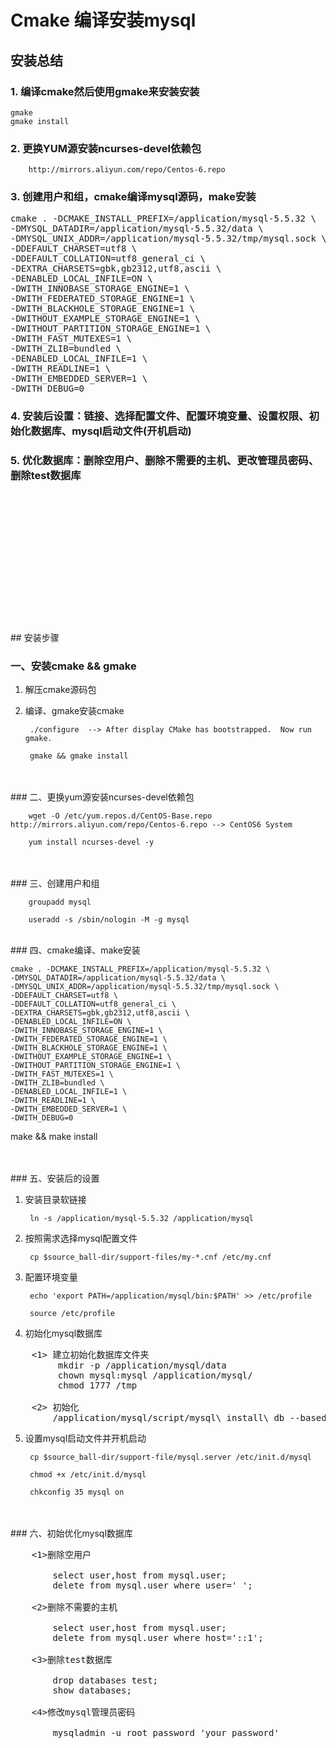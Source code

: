 # Cmake 编译安装mysql


## 安装总结

### 1. 编译cmake然后使用gmake来安装安装
    gmake
    gmake install
### 2. 更换YUM源安装ncurses-devel依赖包
		http://mirrors.aliyun.com/repo/Centos-6.repo
### 3. 创建用户和组，cmake编译mysql源码，make安装
<pre>
cmake . -DCMAKE_INSTALL_PREFIX=/application/mysql-5.5.32 \
-DMYSQL_DATADIR=/application/mysql-5.5.32/data \
-DMYSQL_UNIX_ADDR=/application/mysql-5.5.32/tmp/mysql.sock \
-DDEFAULT_CHARSET=utf8 \
-DDEFAULT_COLLATION=utf8_general_ci \
-DEXTRA_CHARSETS=gbk,gb2312,utf8,ascii \
-DENABLED_LOCAL_INFILE=ON \
-DWITH_INNOBASE_STORAGE_ENGINE=1 \
-DWITH_FEDERATED_STORAGE_ENGINE=1 \
-DWITH_BLACKHOLE_STORAGE_ENGINE=1 \
-DWITHOUT_EXAMPLE_STORAGE_ENGINE=1 \
-DWITHOUT_PARTITION_STORAGE_ENGINE=1 \
-DWITH_FAST_MUTEXES=1 \
-DWITH_ZLIB=bundled \
-DENABLED_LOCAL_INFILE=1 \
-DWITH_READLINE=1 \
-DWITH_EMBEDDED_SERVER=1 \
-DWITH_DEBUG=0
</pre>

### 4. 安装后设置：链接、选择配置文件、配置环境变量、设置权限、初始化数据库、mysql启动文件(开机启动) 
### 5. 优化数据库：删除空用户、删除不需要的主机、更改管理员密码、删除test数据库 
</br>
</br>
</br>
</br>
</br>
</br>
</br>
</br>
</br>
</br>
</br>
</br>
</br>
##     安装步骤

### 一、安装cmake && gmake

1. 解压cmake源码包

2. 编译、gmake安装cmake

		./configure  --> After display CMake has bootstrapped.  Now run gmake.

		gmake && gmake install
	
</br>
</br>
### 二、更换yum源安装ncurses-devel依赖包

		wget -O /etc/yum.repos.d/CentOS-Base.repo http://mirrors.aliyun.com/repo/Centos-6.repo --> CentOS6 System
		
		yum install ncurses-devel -y
</br>
</br>
### 三、创建用户和组

		groupadd mysql
		
		useradd -s /sbin/nologin -M -g mysql
</br>
### 四、cmake编译、make安装
</br>



  
	cmake . -DCMAKE_INSTALL_PREFIX=/application/mysql-5.5.32 \
	-DMYSQL_DATADIR=/application/mysql-5.5.32/data \
	-DMYSQL_UNIX_ADDR=/application/mysql-5.5.32/tmp/mysql.sock \
	-DDEFAULT_CHARSET=utf8 \
	-DDEFAULT_COLLATION=utf8_general_ci \
	-DEXTRA_CHARSETS=gbk,gb2312,utf8,ascii \
	-DENABLED_LOCAL_INFILE=ON \
	-DWITH_INNOBASE_STORAGE_ENGINE=1 \
	-DWITH_FEDERATED_STORAGE_ENGINE=1 \
	-DWITH_BLACKHOLE_STORAGE_ENGINE=1 \
	-DWITHOUT_EXAMPLE_STORAGE_ENGINE=1 \
	-DWITHOUT_PARTITION_STORAGE_ENGINE=1 \
	-DWITH_FAST_MUTEXES=1 \
	-DWITH_ZLIB=bundled \
	-DENABLED_LOCAL_INFILE=1 \
	-DWITH_READLINE=1 \
	-DWITH_EMBEDDED_SERVER=1 \
	-DWITH_DEBUG=0
 make && make install 
 	
 	
 	
 		
</br>
</br> 
### 五、安装后的设置


1. 安装目录软链接

		ln -s /application/mysql-5.5.32 /application/mysql
2. 按照需求选择mysql配置文件
	
		cp $source_ball-dir/support-files/my-*.cnf /etc/my.cnf

3. 配置环境变量

		echo 'export PATH=/application/mysql/bin:$PATH' >> /etc/profile
		
		source /etc/profile
		
4. 初始化mysql数据库
<pre>
	<1> 建立初始化数据库文件夹
		 mkdir -p /application/mysql/data
		 chown mysql:mysql /application/mysql/
		 chmod 1777 /tmp
		 
	<2> 初始化
		/application/mysql/script/mysql\_install\_db --basedir=/application/mysql --datadir=/application/mysql/data --user=mysql
</pre>
5. 设置mysql启动文件并开机启动

		cp $source_ball-dir/support-file/mysql.server /etc/init.d/mysql
		
		chmod +x /etc/init.d/mysql
		
		chkconfig 35 mysql on

</br>
</br>
### 六、初始优化mysql数据库
</br>

<pre>
	<1>删除空用户
	
		select user,host from mysql.user;
		delete from mysql.user where user=' ';	
	
	<2>删除不需要的主机
	
		select user,host from mysql.user;
		delete from mysql.user where host='::1';
		
	<3>删除test数据库
	
		drop databases test;
		show databases;
		
	<4>修改mysql管理员密码
	
		mysqladmin -u root password 'your password'
 </pre>
 </br>
 </br>

